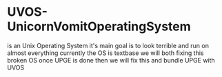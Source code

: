 # UVOS-UnicornVomitOperatingSystem
is an Unix Operating System it's main goal is
to look terrible and run on almost everything
currently the OS is textbase we will both fixing
this broken OS once UPGE is done then we will fix
this and bundle UPGE with UVOS
